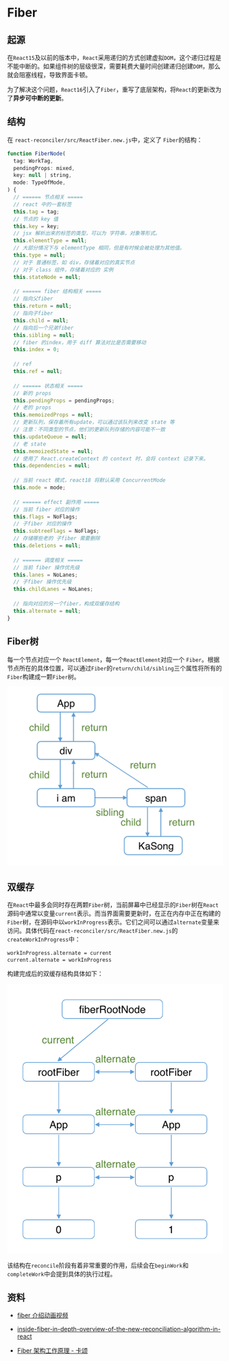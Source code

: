 # Fiber

## 起源

在`React15`及以前的版本中，`React`采用递归的方式创建虚拟`DOM`，这个递归过程是不能中断的。如果组件树的层级很深，需要耗费大量时间创建递归创建`DOM`，那么就会阻塞线程，导致界面卡顿。

为了解决这个问题，`React16`引入了`Fiber`，重写了底层架构，将`React`的更新改为了**异步可中断的更新**。

## 结构

在 `react-reconciler/src/ReactFiber.new.js`中，定义了 `Fiber`的结构：

```javascript
function FiberNode(
  tag: WorkTag,
  pendingProps: mixed,
  key: null | string,
  mode: TypeOfMode,
) {
  // ====== 节点相关 =====
  // react 中的一套标签
  this.tag = tag;
  // 节点的 key 值
  this.key = key;
  // jsx 解析出来的标签的类型，可以为 字符串，对象等形式。
  this.elementType = null;
  // 大部分情况下与 elementType 相同，但是有时候会被处理为其他值。
  this.type = null;
  // 对于 普通标签，如 div，存储着对应的真实节点
  // 对于 class 组件，存储着对应的 实例
  this.stateNode = null;

  // ====== fiber 结构相关 =====
  // 指向父fiber
  this.return = null;
  // 指向子fiber
  this.child = null;
  // 指向后一个兄弟fiber
  this.sibling = null;
  // fiber 的index，用于 diff 算法对比是否需要移动
  this.index = 0;

  // ref
  this.ref = null;

  // ====== 状态相关 =====
  // 新的 props
  this.pendingProps = pendingProps;
  // 老的 props
  this.memoizedProps = null;
  // 更新队列，保存着所有update，可以通过该队列来改变 state 等
  // 注意：不同类型的节点，他们的更新队列存储的内容可能不一致
  this.updateQueue = null;
  // 老 state
  this.memoizedState = null;
  // 使用了 React.createContext 的 context 时，会将 context 记录下来。
  this.dependencies = null;

  // 当前 react 模式，react18 将默认采用 ConcurrentMode
  this.mode = mode;

  // ====== effect 副作用 =====
  // 当前 fiber 对应的操作
  this.flags = NoFlags;
  // 子fiber 对应的操作
  this.subtreeFlags = NoFlags;
  // 存储哪些老的 子fiber 需要删除
  this.deletions = null;

  // ====== 调度相关 =====
  // 当前 fiber 操作优先级
  this.lanes = NoLanes;
  // 子fiber 操作优先级
  this.childLanes = NoLanes;

  // 指向对应的另一个fiber，构成双缓存结构
  this.alternate = null;
}
```

## Fiber树

每一个节点对应一个 `ReactElement`，每一个`ReactElement`对应一个 `Fiber`。根据节点所在的具体位置，可以通过`Fiber`的`return/child/sibling`三个属性将所有的`Fiber`构建成一颗`Fiber`树。

![img](./imgs/fiber-structure.png)

## 双缓存

在`React`中最多会同时存在两颗`Fiber`树，当前屏幕中已经显示的`Fiber`树在`React`源码中通常以变量`current`表示。而当界面需要更新时，在正在内存中正在构建的`Fiber`树，在源码中以`workInProgress`表示。它们之间可以通过`alternate`变量来访问。具体代码在`react-reconciler/src/ReactFiber.new.js`的`createWorkInProgress`中：

```
workInProgress.alternate = current
current.alternate = workInProgress
```

构建完成后的双缓存结构具体如下：

![img](./imgs/fiber-double-cache.png)

该结构在`reconcile`阶段有着非常重要的作用，后续会在`beginWork`和`completeWork`中会提到具体的执行过程。

## 资料

- [fiber 介绍动画视频](https://www.bilibili.com/video/BV1it411p7v6?from=search&seid=3508901752524570226)
- [inside-fiber-in-depth-overview-of-the-new-reconciliation-algorithm-in-react](https://indepth.dev/posts/1008/inside-fiber-in-depth-overview-of-the-new-reconciliation-algorithm-in-react)

- [Fiber 架构工作原理 - 卡颂](https://react.iamkasong.com/process/doubleBuffer.html#什么是-双缓存)